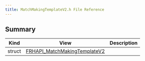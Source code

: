 ```yaml
---
title: MatchMakingTemplateV2.h File Reference
---
```


## Summary
| Kind | View | Description |
|------|------|-------------|
|struct|[FRHAPI_MatchMakingTemplateV2](/unreal-plugins/all/structfrhapi__matchmakingtemplatev2/#structFRHAPI__MatchMakingTemplateV2)||
